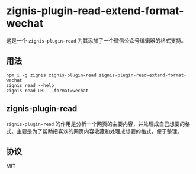 # zignis-plugin-read-extend-format-wechat

这是一个 `zignis-plugin-read` 为其添加了一个微信公众号编辑器的格式支持。

## 用法

```
npm i -g zignis zignis-plugin-read zignis-plugin-read-extend-format-wechat
zignis read --help
zignis read URL --format=wechat
```

## zignis-plugin-read

`zignis-plugin-read` 的作用是分析一个网页的主要内容，并处理成自己想要的格式。主要是为了帮助把喜欢的网页内容收藏和处理成想要的格式，便于整理。

## 协议

MIT

